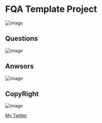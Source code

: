 # FQA Template Project
![image](https://github.com/MokatilDev/FAQ-Project/assets/115933192/a07be9c5-d2b1-4482-b1d6-c11ee063e85c)


## Questions
![image](https://github.com/MokatilDev/FQA-Project/assets/115933192/be14db33-6dd4-4820-91eb-808d146e57c3)

## Anwsors
![image](https://github.com/MokatilDev/FAQ-Project/assets/115933192/5e253dd9-9109-49a8-87ce-2b101d012346)


## CopyRight
![image](https://github.com/MokatilDev/FQA-Project/assets/115933192/c24568ab-fef8-4182-8f50-13dc183fe30b)

<a href="https://twitter.com/Mokatil_Dev">My Twitter</a> 

